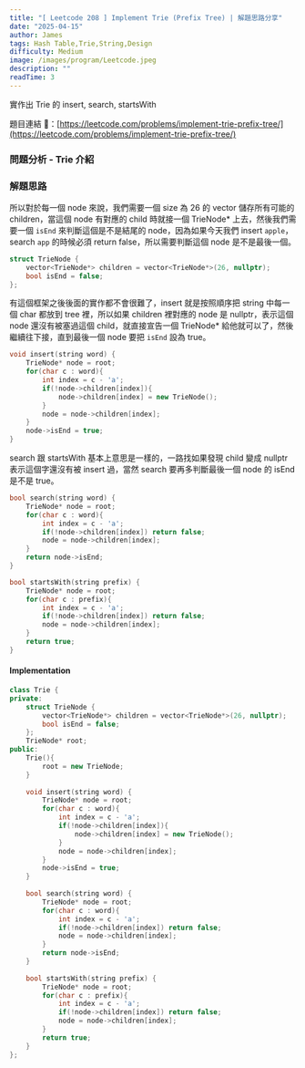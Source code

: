 ```yaml
---
title: "[ Leetcode 208 ] Implement Trie (Prefix Tree) | 解題思路分享"
date: "2025-04-15"
author: James
tags: Hash Table,Trie,String,Design
difficulty: Medium
image: /images/program/Leetcode.jpeg
description: ""
readTime: 3
---
```


實作出 Trie 的 insert, search, startsWith

題目連結 🔗：[https://leetcode.com/problems/implement-trie-prefix-tree/](https://leetcode.com/problems/implement-trie-prefix-tree/)

### **問題分析 - Trie 介紹**



### **解題思路**

所以對於每一個 node 來說，我們需要一個 size 為 26 的 vector 儲存所有可能的 children，當這個 node 有對應的 child 時就接一個 TrieNode* 上去，然後我們需要一個 `isEnd` 來判斷這個是不是結尾的 node，因為如果今天我們 insert `apple`，search `app` 的時候必須 return false，所以需要判斷這個 node 是不是最後一個。

```cpp
struct TrieNode {
    vector<TrieNode*> children = vector<TrieNode*>(26, nullptr);
    bool isEnd = false;
};
```

有這個框架之後後面的實作都不會很難了，insert 就是按照順序把 string 中每一個 char 都放到 tree 裡，所以如果 children 裡對應的 node 是 nullptr，表示這個 node 還沒有被塞過這個 child，就直接宣告一個 TrieNode* 給他就可以了，然後繼續往下接，直到最後一個 node 要把 `isEnd` 設為 true。

```cpp
void insert(string word) {
    TrieNode* node = root;
    for(char c : word){
        int index = c - 'a';
        if(!node->children[index]){
            node->children[index] = new TrieNode();
        }
        node = node->children[index];
    }
    node->isEnd = true;
}
```

search 跟 startsWith 基本上意思是一樣的，一路找如果發現 child 變成 nullptr 表示這個字還沒有被 insert 過，當然 search 要再多判斷最後一個 node 的 isEnd 是不是 true。

```cpp
bool search(string word) {
    TrieNode* node = root;
    for(char c : word){
        int index = c - 'a';
        if(!node->children[index]) return false;
        node = node->children[index];
    }
    return node->isEnd;
}

bool startsWith(string prefix) {
    TrieNode* node = root;
    for(char c : prefix){
        int index = c - 'a';
        if(!node->children[index]) return false;
        node = node->children[index];
    }
    return true;
}
```

#### **Implementation**

```cpp
class Trie {
private:
    struct TrieNode {
        vector<TrieNode*> children = vector<TrieNode*>(26, nullptr);
        bool isEnd = false;
    };
    TrieNode* root;
public:
    Trie(){
        root = new TrieNode;
    }
    
    void insert(string word) {
        TrieNode* node = root;
        for(char c : word){
            int index = c - 'a';
            if(!node->children[index]){
                node->children[index] = new TrieNode();
            }
            node = node->children[index];
        }
        node->isEnd = true;
    }
    
    bool search(string word) {
        TrieNode* node = root;
        for(char c : word){
            int index = c - 'a';
            if(!node->children[index]) return false;
            node = node->children[index];
        }
        return node->isEnd;
    }
    
    bool startsWith(string prefix) {
        TrieNode* node = root;
        for(char c : prefix){
            int index = c - 'a';
            if(!node->children[index]) return false;
            node = node->children[index];
        }
        return true;
    }
};
```
